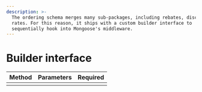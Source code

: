 ```yaml
---
description: >-
  The ordering schema merges many sub-packages, including rebates, discounts and
  rates. For this reason, it ships with a custom builder interface to
  sequentially hook into Mongoose's middleware.
---
```


# Builder interface

| Method | Parameters | Required |
| :--- | :--- | :--- |
|  |  |  |

